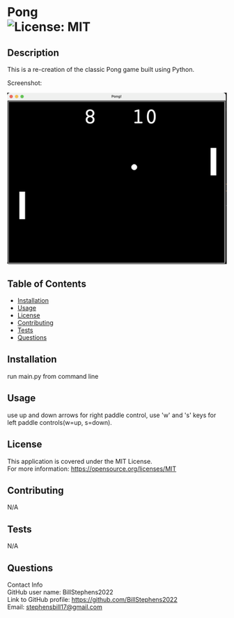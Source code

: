 # Pong<br>![License: MIT](https://img.shields.io/badge/License-MIT-yellow.svg)

  ## Description

  This is a re-creation of the classic Pong game built using Python.

  Screenshot:

  ![screenshot](screenshot.png)
  
  ## Table of Contents
  
  - [Installation](#installation)
  - [Usage](#usage)
  - [License](#license)
  - [Contributing](#contributing)
  - [Tests](#tests)
  - [Questions](#questions)
  
  ## Installation
  
  run main.py from command line
  
  ## Usage
  
  use up and down arrows for right paddle control, use  'w' and 's' keys for left paddle controls(w=up, s=down).  

  ## License
This application is covered under the MIT License.
<br>For more information: https://opensource.org/licenses/MIT
  
  ## Contributing
  N/A
  
  ## Tests
  N/A

  ## Questions
  Contact Info<br>
  GitHub user name: BillStephens2022<br>
  Link to GitHub profile: https://github.com/BillStephens2022<br>
  Email: stephensbill17@gmail.com